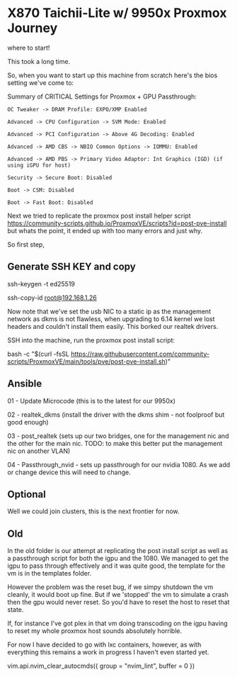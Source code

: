 # X870 Taichii-Lite w/ 9950x Proxmox Journey
where to start!

This took a long time.

So, when you want to start up this machine from scratch here's the bios setting we've come to:

Summary of CRITICAL Settings for Proxmox + GPU Passthrough:

    OC Tweaker -> DRAM Profile: EXPO/XMP Enabled

    Advanced -> CPU Configuration -> SVM Mode: Enabled

    Advanced -> PCI Configuration -> Above 4G Decoding: Enabled

    Advanced -> AMD CBS -> NBIO Common Options -> IOMMU: Enabled

    Advanced -> AMD PBS -> Primary Video Adaptor: Int Graphics (IGD) (if using iGPU for host)

    Security -> Secure Boot: Disabled

    Boot -> CSM: Disabled

    Boot -> Fast Boot: Disabled


Next we tried to replicate the proxmox post install helper script https://community-scripts.github.io/ProxmoxVE/scripts?id=post-pve-install but whats the point, it ended up with too many errors and just why. 

So first step, 

## Generate SSH KEY and copy
ssh-keygen -t ed25519

ssh-copy-id root@192.168.1.26

Now note that we've set the usb NIC to a static ip as the management network as dkms is not flawless, when upgrading to 6.14 kernel we lost headers and couldn't install them easily. This borked our realtek drivers.

SSH into the machine, run the proxmox post install script:

bash -c "$(curl -fsSL https://raw.githubusercontent.com/community-scripts/ProxmoxVE/main/tools/pve/post-pve-install.sh)"

## Ansible

01 - Update Microcode (this is to the latest for our 9950x)

02 - realtek_dkms (install the driver with the dkms shim - not foolproof but good enough)

03 - post_realtek (sets up our two bridges, one for the management nic and the other for the main nic. TODO: to make this better put the management nic on another VLAN)

04 - Passthrough_nvid - sets up passthrough for our nvidia 1080. As we add or change device this will need to change. 

## Optional

Well we could join clusters, this is the next frontier for now.

## Old

In the old folder is our attempt at replicating the post install script as well as a passthrough script for both the igpu and the 1080. We managed to get the igpu to pass through effectively and it was quite good, the template for the vm is in the templates folder.

However the problem was the reset bug, if we simpy shutdown the vm cleanly, it would boot up fine. But if we 'stopped' the vm to simulate a crash then the gpu would never reset. So you'd have to reset the host to reset that state.

If, for instance I've got plex in that vm doing transcoding on the igpu having to reset my whole proxmox host sounds absolutely horrible. 

For now I have decided to go with lxc containers, however, as with everything this remains a work in progress I haven't even started yet.


vim.api.nvim_clear_autocmds({ group = "nvim_lint", buffer = 0 })

